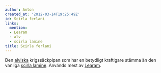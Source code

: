 ```yaml
---
author: Anton
created_at: '2012-03-14T19:25:49Z'
id: Scirla ferlani
links:
  mention:
  - Learam
  - alv
  - scirla lamine
title: Scirla ferlani
---
```


Den [alviska] krigssäckpipan som har en betydligt kraftigare stämma än den vanliga [scirla lamine].
Används mest av [Learam].

  [alviska]: alv
  [scirla lamine]: scirla_lamine
  [Learam]: Learam
